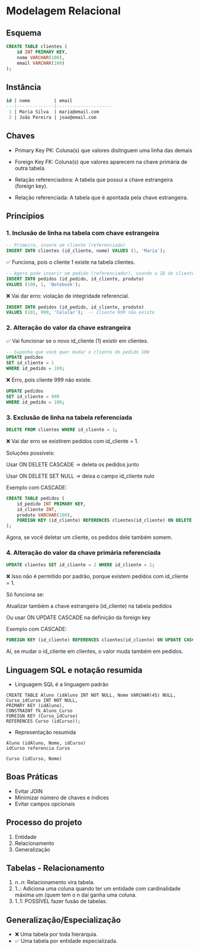 # Modelagem Relacional
## Esquema
```sql
CREATE TABLE clientes (
    id INT PRIMARY KEY,
    nome VARCHAR(100),
    email VARCHAR(100)
);
```

## Instância
```sql
id | nome         | email
---|--------------|---------------------
 1 | Maria Silva  | maria@email.com
 2 | João Pereira | joao@email.com
```

## Chaves
- Primary Key PK: Coluna(s) que valores disitnguem uma linha das demais
- Foreign Key FK: Coluna(s) que valores aparecem na chave primária de outra tabela.

- Relação referenciadora: A tabela que possui a chave estrangeira (foreign key).
- Relação referenciada:	A tabela que é apontada pela chave estrangeira.

## Princípios

### 1. Inclusão de linha na tabela com chave estrangeira

```sql
-- Primeiro, insere um cliente (referenciado)
INSERT INTO clientes (id_cliente, nome) VALUES (1, 'Maria');
```

✅ Funciona, pois o cliente 1 existe na tabela clientes.
```sql 
-- Agora pode inserir um pedido (referenciador), usando o ID do cliente
INSERT INTO pedidos (id_pedido, id_cliente, produto)
VALUES (100, 1, 'Notebook');
``` 

❌ Vai dar erro: violação de integridade referencial.
```sql 
INSERT INTO pedidos (id_pedido, id_cliente, produto)
VALUES (101, 999, 'Celular');  -- cliente 999 não existe
```

### 2. Alteração do valor da chave estrangeira
✅ Vai funcionar se o novo id_cliente (1) existir em clientes.
```sql 
-- Suponha que você quer mudar o cliente do pedido 100
UPDATE pedidos
SET id_cliente = 1
WHERE id_pedido = 100;
```

❌ Erro, pois cliente 999 não existe. 
```sql 
UPDATE pedidos
SET id_cliente = 999
WHERE id_pedido = 100;
```

### 3. Exclusão de linha na tabela referenciada
```sql 
DELETE FROM clientes WHERE id_cliente = 1;
```

❌ Vai dar erro se existirem pedidos com id_cliente = 1.

Soluções possíveis:

Usar ON DELETE CASCADE → deleta os pedidos junto

Usar ON DELETE SET NULL → deixa o campo id_cliente nulo

Exemplo com CASCADE:

```sql 
CREATE TABLE pedidos (
    id_pedido INT PRIMARY KEY,
    id_cliente INT,
    produto VARCHAR(100),
    FOREIGN KEY (id_cliente) REFERENCES clientes(id_cliente) ON DELETE CASCADE
);

```
Agora, se você deletar um cliente, os pedidos dele também somem.

### 4. Alteração do valor da chave primária referenciada
```sql 
UPDATE clientes SET id_cliente = 2 WHERE id_cliente = 1;

```
❌ Isso não é permitido por padrão, porque existem pedidos com id_cliente = 1.

Só funciona se:

Atualizar também a chave estrangeira (id_cliente) na tabela pedidos

Ou usar ON UPDATE CASCADE na definição da foreign key

Exemplo com CASCADE:
```sql 
FOREIGN KEY (id_cliente) REFERENCES clientes(id_cliente) ON UPDATE CASCADE

```
Aí, se mudar o id_cliente em clientes, o valor muda também em pedidos.

## Linguagem SQL e notação resumida
- Linguagem SQL é a linguagem padrão
```
CREATE TABLE Aluno (idAluno INT NOT NULL, Nome VARCHAR(45) NULL,
Curso_idCurso INT NOT NULL,
PRIMARY KEY (idAluno),
CONSTRAINT fk_Aluno_Curso
FOREIGN KEY (Curso_idCurso)
REFERENCES Curso (idCurso));
```

- Representação resumida
```
Aluno (idAluno, Nome, idCurso)
idCurso referencia Curso

Curso (idCurso, Nome)
```
## Boas Práticas
- Evitar JOIN
- Minimizar número de chaves e índices
- Evitar campos opcionais

## Processo do projeto
1) Entidade
2) Relacionamento
3) Generalização

## Tabelas - Relacionamento
1) n..n: Relacionamento vira tabela.
2) 1..: Adiciona uma coluna quando ter um entidade com cardinalidade máxima um (quem tem o n daí ganha uma coluna.
3) 1..1: POSSÍVEL fazer fusão de tabelas.

## Generalização/Especialização
- ❌ Uma tabela por toda hierarquia.
- ✅ Uma tabela por entidade especializada.
 
